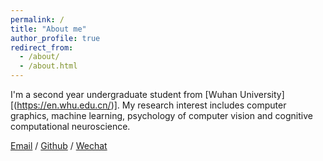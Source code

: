 ```yaml
---
permalink: /
title: "About me"
author_profile: true
redirect_from: 
  - /about/
  - /about.html
---
```


I'm a second year undergraduate student from [Wuhan University][(https://en.whu.edu.cn/)]. My research interest includes computer graphics, machine learning, psychology of computer vision and cognitive computational neuroscience.

[Email](mailto:leeyue@whu.edu.cn) / [Github](https://github.com/Felicity-Lee) / [Wechat](../images/wechat.jpg)

